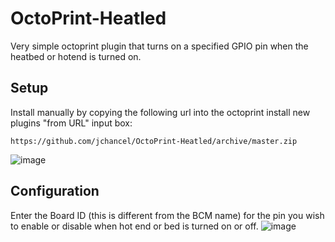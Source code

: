 # OctoPrint-Heatled

Very simple octoprint plugin that turns on a specified GPIO pin when the heatbed or hotend is turned on.   

## Setup

Install manually by copying the following url into the octoprint install new plugins "from URL" input box:

    https://github.com/jchancel/OctoPrint-Heatled/archive/master.zip

![image](https://user-images.githubusercontent.com/13112698/196035488-d56c92cd-2491-4bc2-a447-60b7778bdda1.png)



## Configuration

Enter the Board ID (this is different from the BCM name) for the pin you wish to enable or disable when hot end or bed is turned on or off.
![image](https://user-images.githubusercontent.com/13112698/196039416-2c29ba73-9ea8-4cb0-bb90-b2f0c467dcad.png)
